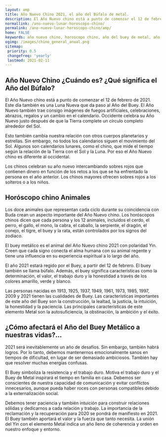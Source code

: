 ```yaml
---
layout: amp
title: Año Nuevo Chino 2021, el año del Búfalo de metal.
description: El Año Nuevo chino está a punto de comenzar el 12 de febrero de 2021. Este día también es una Luna Nueva que da paso al Año del Buey.
normallink: /ano-nuevo-lunar-horoscopo-chino/
permalink: /ano-nuevo-lunar-horoscopo-chino/amp/
home: FALSE
keywords: año nuevo chino, horoscopo chino, año del buey de metal, año nuevo lunar, zodiaco chino
ogimg: /images/chino_general_anual.png
sitemap:
 priority: 0.5
 changefreq: 'yearly'
 lastmod: 2021-02-11
---
```

## Año Nuevo Chino ¿Cuándo es? ¿Qué significa el Año del Búfalo?
El Año Nuevo chino está a punto de comenzar el 12 de febrero de 2021. Este día también es una Luna Nueva que da paso al Año del Buey.
El Año Nuevo también trae consigo imágenes de fuegos artificiales, celebraciones, abrazos, regalos y un cambio en el calendario. Occidente celebra su Año Nuevo justo después de que la Tierra complete un círculo completo alrededor del Sol.

Esto también cambia nuestra relación con otros cuerpos planetarios y estrellas. Sin embargo, no todos los calendarios siguen el movimiento del Sol. Algunos son calendarios lunares, como el chino, que mide el tiempo según la relación de la Tierra con el Sol y la Luna. Por eso el Año Nuevo chino es diferente al occidental.

Los chinos celebran su año nuevo intercambiando sobres rojos que contienen dinero en función de los retos a los que se ha enfrentado la persona en el año anterior. Los chinos mayores ofrecen sobres rojos a los solteros o a los niños.

## Horóscopo chino Animales

Los doce animales que representan cada ciclo durante su coincidencia con Buda crean un aspecto importante del Año Nuevo chino. Los horóscopos chinos dicen que cada persona y los 12 animales, incluidos el cerdo, el perro, el gallo, el mono, la cabra, el caballo, la serpiente, el dragón, el conejo, el tigre, el buey y la rata, están controlados por los signos del zodiaco.

El buey metálico es el animal del Año Nuevo chino 2021 con polaridad Yin. Creen que cada signo conecta el alma humana con su animal regente y tiene una influencia en su experiencia espiritual a lo largo del año.

El año 2021 estará regido por el Buey, a partir del 12 de febrero. El buey también se llama búfalo. Además, el buey significa características como la determinación, el valor, el trabajo duro y la honestidad a través de los colores amarillo, verde y blanco.

Las personas nacidas en 1913, 1925, 1937, 1949, 1961, 1973, 1985, 1997, 2009 y 2021 tienen las cualidades de Buey. Las características importantes de este año del Buey son la construcción, la lealtad, la justicia, la intuición, la honestidad y la paciencia. Las principales características de este elemento Metal son la autosuficiencia, la obstinación, la ambición y el éxito.

## ¿Cómo afectará el Año del Buey Metálico a nuestras vidas?...

2021 será inevitablemente un año de desafíos. Sin embargo, también habrá logros. Por lo tanto, debemos mantenernos emocionalmente sanos en tiempos de dificultad, en lugar de ser demasiado ambiciosos. También hay que resolver muchas energías confusas.

El Buey simboliza la resistencia y el trabajo duro. Motiva el trabajo duro y el Buey de Metal inspirará el tiempo en familia en casa. Debemos ser conscientes de nuestra capacidad de comunicación y evitar conflictos innecesarios, aunque pueda haber roces con personas compatibles debido a la externalización social.

Debemos tener paciencia y también intuición para construir relaciones sólidas y dedicarnos a cada relación y trabajo. La importancia de la reclamación y la recuperación para 2020 se pondrá de manifiesto en 2021. El Buey también aportará el valor y la fuerza que tanto necesita. La unión del Yin con el elemento Metal indica un año lleno de coherencia y orden en nuestro enfoque y entorno.
